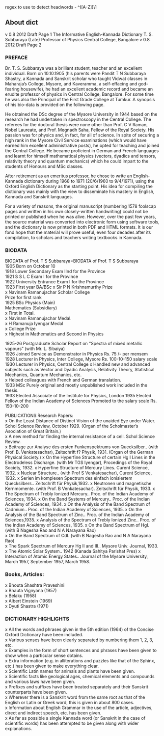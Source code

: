 
regex to use to detect headwords - ^([A-Z])\1


## About dict
v 0.8 2012
Draft Page 1
The Informative
English-Kannada
Dictionary
T. S. Subbaraya
(Late) Professor of Physics
Central College, Bangalore
v 0.8 2012
Draft Page 2

### PREFACE
Dr. T. S. Subbaraya was a brilliant student, teacher and an excellent individual. Born on 10.10.1905 (his parents were Pandit T N Subbaraya Shastry, a Kannada and Sanskrit scholar who taught Vidwat classes in Maharaja’s College, Mysore, and Kaveramma, a self-effacing and god-fearing housewife), he had an excellent academic record and became an erudite professor of physics in Central College, Bangalore. For some time he was also the Principal of the First Grade College at Tumkur. A synopsis of his bio-data is provided on the following page. 

He obtained the DSc degree of the Mysore University in 1944 based on the research he had undertaken in spectroscopy in the Central College. The referees for the doctoral thesis were none other than Prof.  C V Raman, Nobel Laureate, and Prof. Megnadh Saha, Fellow of the Royal Society.  His passion was for physics and, in fact, for all of science. In spite of securing a high rank in the Mysore Civil Service examinations (which would have earned him excellent administrative posts), he opted for teaching and joined the Central College. He became proficient in German and French languages and learnt for himself mathematical physics (vectors, dyadics and tensors, relativity theory and quantum mechanics) which he could impart to the students of Honours and MSc classes.

After retirement as an emeritus professor, he chose to write an English-Kannada dictionary during 1968 to 1971 (20/6/1960 to 9/4/1971), using the Oxford English Dictionary as the starting point.  His idea for compiling the dictionary was mainly with the view to disseminate his mastery in English, Kannada and Sanskrit languages.

For a variety of reasons, the original manuscript (numbering 1578 foolscap pages and written in his own closely-written handwriting) could not be printed or published when he was alive. However, over the past few years, the source material was converted into electronic form using software tools, and the dictionary is now printed in both PDF and HTML formats. It is our fond hope that the material will prove useful, even four decades after its compilation, to scholars and teachers writing textbooks in Kannada.

### BIODATA
BIODATA of Prof. T S Subbaraya=BIODATA of Prof. T S Subbaraya  
1905 Born on October 10    
1918 Lower Secondary Exam IInd for the Province   
1921 S S L C Exam I for the Province  
1922 University Entrance Exam I for the Province  
1923 First year BA/BSc x Sir P N Krishnamurthy Prize    
x Navinam Ramanujachar Scholar College  
Prize for  first rank    
1925 BSc Physics (Main)  
Mathematics (Subsidiary)  
x First in Total.    
x Navinam Ramanujachar Medal.    
x H Ramanuja Iyengar Medal    
x College Prize  
x Highest in Mathematics and Second in Physics  

1925-26 Postgraduate Scholar Report on “Spectra of mixed metallic vapours” (with Mr. L. Sibaiya)   
1926 Joined Service as Demonstrator in Physics Rs. 75 /- per mensem  
1928 Lecturer in Physics, Inter College, Mysore Rs. 100-10-150 salary scale
1930 Lecturer in Physics, Central College x Handled new and advanced subjects such as Vector and Dyadic Analysis, Relativity Theory, Statistical Mechanics, Quantum Mechanics, etc.  
x Helped colleagues with French and German translation.  
1933 MSc Purely original and mostly unpublished work included in the thesis.  
1933 Elected Associate of the Institute for Physics, London
1935 Elected Fellow of the Indian Academy of Sciences Promoted to the salary scale Rs. 150-10-200  

PUBLICATIONS
Research Papers:  
x On  the  Least  Distance  of  Distinct  Vision  of  the  unaided  Eye  under  Water.  Schol Science Review, October 1929.  (Organ of the Scholmaster’s Asociation of Great Britain.)  
x A  new  method  for  finding  the  internal  resistance  of  a  cell.   Schol Science Review.  
x Beitrage  zur  Analyse  des  ersten  Funkenspektrums  von  Quecksilber..  (with Prof. B. Venkatesachar), Zeitschrift  f? Physik, 1931.  (Organ of the German Physical Society.)
x On  the  Hyperfine  Structure  of  certain  Hg  I  Lines  in  the  Electrodeless  Discharge. (with Mr TGS Iyengar), Procedings of the Royal Society, 1932.
x Hyperfine  Structure  of  Mercury  Lines.  Curent Science, 1932.
x Nuclear  Structure.. (with Prof S Venkatesachar), Curent Science, 1932.
x Serien  im  komplexen  Spectrum  des  einfach  ionisiertem  Quecksilbers..  Zeitschrift  für Physik,1932.
x Neutronen  und  magnetische  Kernmomente. (with Prof. B Venkatesachar).  Zeitschrift für Physik, 1933.
x The  Spectrum  of  Trebly  Ionized  Mercury.. Proc. of the Indian Academy of Sciences, 1934.
x On  the  Band  Systems  of  Mercury.. Proc. of the Indian Academy of Sciences, 1934.
x On  the  Analysis  of  the  Band  Spectrum  of  Cadmium.. Proc. of the Indian Academy of Sciences, 1935.
x On  the  Analysis  of  the  Band  Spectrum  of  Zinc.. Proc. of the Indian Academy of Sciences,1935.
x Analysis  of  the  Spectrum  of  Trebly  Ionized  Zinc.. Proc. of the Indian Academy of Sciences, 1935.
x On  the  Band  Spectrum  of  HgI.  (with B Nagesha Rao and N A Narayana Rao)  
x On  the  Band  Spectrum  of  CdI.  (with B Nagesha Rao and N A Narayana Rao)  
x The  Spark  Spectrum  of  Mercury  Hg  II  and  III..  Mysore Univ. Journal, 1933.
x The  Atomic  Solar  System..   1942  (Kanada Sahitya Parishat Pres)
x Interaction  of  Atomic  Energy  States..    Journal of the Mysore University, March 1957, September 1957, March 1958.

### Books, Articles:
x Bhouta  Shashtra  Praveshini      
x Bhauta  Vignyana  (1957)  
x Belaku (1958)  
x Albert  Einstein (1969)  
x Dyuti  Shastra (1971)  



### DICTIONARY HIGHLIGHTS  
x All the words and phrases given in the 5th edition (1964) of the Concise Oxford Dictionary have been included.  
x Various senses have been clearly separated by numbering them 1, 2, 3, etc.  
x Examples in the form of short sentences and phrases have been given to show when a particular sense obtains.  
x Extra information (e.g. in alliterations and puzzles like that of the Sphinx, etc.) has been given to make everything clear.  
x Scientific Latin names for animals and plants have been given.  
x Scientific facts like geological ages, chemical elements and compounds and various laws have been given.  
x Prefixes and suffixes have been treated separately and their Sanskrit counterparts have been given.  
x Wherever there is a Sanskrit word from the same root as that of the English or Latin or Greek word, this is given in about 800 cases.  
x Information about English Grammar in the use of the article, adjectives, direct and indirect speech, etc. has been given.  
x As far as possible a single Kannada word (or Sanskrit in the case of scientific words) has been attempted to be given along with wider explanations. 
